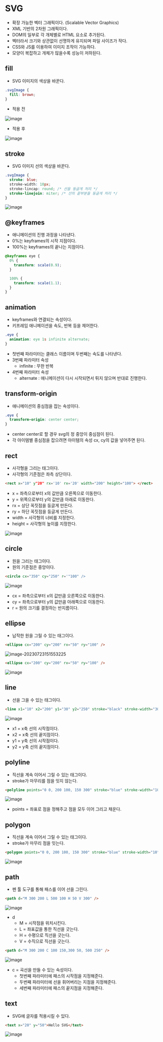 # SVG

- 확장 가능한 벡터 그래픽이다. (Scalable Vector Graphics)
- XML 기반의 2차원 그래픽이다.
- DOM의 일부로 각 개체별로 HTML 요소로 추가된다.
- 벡터라서 크기와 상관없이 선명하게 유지되며 파일 사이즈가 작다.
- CSS와 JS를 이용하여 이미지 조작이 가능하다.
- 모양이 복잡하고 개체가 많을수록 성능이 저하된다.

## fill

- SVG 이미지의 색상을 바꾼다.

```css
.svgImage {
  fill: brown;
}
```

- 적용 전

![image](https://github.com/merrybmc/TIL/assets/65064563/394a905b-edc1-413c-bac4-9f55d63587b8)

- 적용 후

![image](https://github.com/merrybmc/TIL/assets/65064563/86778b35-1926-4438-9ad3-419b296328d2)

## stroke

- SVG 이미지 선의 색상을 바꾼다.

```css
.svgImage {
  stroke: blue;
  stroke-width: 10px;
  stroke-lincap: round; /* 선을 둥글게 처리 */
  stroke-linejoin: miter; /* 선의 끝부분을 둥글게 처리 */
}
```

![image](https://github.com/merrybmc/TIL/assets/65064563/6db06119-d717-4e85-95a1-571a670b62da)

## @keyframes

- 애니메이션의 진행 과정을 나타낸다.
- 0%는 keyframes의 시작 지점이다.
- 100%는 keyframes의 끝나는 지점이다.

```css
@keyframes eye {
  0% {
    transform: scale(0.9);
  }

  100% {
    transform: scale(1.1);
  }
}
```

## animation

- keyframes와 연결되는 속성이다.
- 키프레임 애니메이션을 속도, 반복 등을 제어한다.

```css
.eye {
  animation: eye 1s infinite alternate;
}
```

- 첫번째 파라미터는 클래스 이름이며 두번째는 속도를 나타낸다.
- 3번째 파라미터 속성
  - infinite : 무한 반복
- 4번째 파라미터 속성
  - alternate : 애니메이션이 다시 시작되면서 튀지 않으며 반대로 진행한다.

## transform-origin

- 애니메이션의 중심점을 잡는 속성이다.

```css
.eye {
  transform-origin: center center;
}
```

- center center로 할 경우 svg의 정 중앙이 중심점이 된다.
- 각 아이템별 중심점을 잡으려면 아이템의 속성 cx, cy의 값을 넣어주면 된다.

## rect

- 사각형을 그리는 태그이다.
- 사각형의 기준점은 좌측 상단이다.

```html
<rect x="10" y"20" rx='10' rx='20' width="200" height="100"> </rect>
```

- x = 좌측으로부터 x의 값만큼 오른쪽으로 이동한다.
- y = 위쪽으로부터 y의 값만큼 아래로 이동한다.
- rx = 상단 꼭짓점을 둥글게 만든다.
- ry = 하단 꼭짓점을 둥글게 만든다.
- width = 사각형의 너비를 지정한다.
- height = 사각형의 높이를 지정한다.

![image](https://github.com/merrybmc/TIL/assets/65064563/40b2a831-e5f1-429a-b2d0-af23feb23326)

## circle

- 원을 그리는 태그이다.
- 원의 기준점은 중앙이다.

```html
<circle cx="350" cy="250" r='"100" />
```

![image](https://github.com/merrybmc/TIL/assets/65064563/fd9b70bc-0345-41fe-8021-9bfb5edbf772)

- cx = 좌측으로부터 x의 값만큼 오른쪽으로 이동한다.
- cy = 좌측으로부터 y의 값만큼 아래쪽으로 이동한다.
- r = 원의 크기를 결정하는 반지름이다.

## ellipse

- 납작한 원을 그릴 수 있는 태그이다.

```html
<ellipse cx="200" cy="200" rx="50" ry="100" />
```

![image-20230723151553225](C:\Users\User\AppData\Roaming\Typora\typora-user-images\image-20230723151553225.png)

```html
<ellipse cx="200" cy="200" rx="50" ry="100" />
```

![image](https://github.com/merrybmc/TIL/assets/65064563/99bfba4b-c870-499f-bd52-a11fc94baddb)

## line

- 선을 그을 수 있는 태그이다.

```html
<line x1="10" x2="200" y1="30" y2="250" stroke="black" stroke-width="30" />
```

![image](https://github.com/merrybmc/TIL/assets/65064563/44e528fb-6048-4f42-8daf-1406b8443e19)

- x1 = x축 선의 시작점이다.
- x2 = x축 선의 끝지점이다.
- y1 = y축 선의 시작점이다.
- y2 = y축 선의 끝지점이다.

## polyline

- 직선을 계속 이어서 그릴 수 있는 태그이다.
- stroke가 마무리를 점을 잇지 않는다.

```html
<polyline points="0 0, 200 100, 150 300" stroke="blue" stroke-width="10" />
```

![image](https://github.com/merrybmc/TIL/assets/65064563/36cb0da6-c6d6-489a-afbb-f1dcd7aa3e3a)

- points = 좌표로 점을 정해주고 점을 모두 이어 그리고 채운다.

## polygon

- 직선을 계속 이어서 그릴 수 있는 태그이다.
- stroke가 마무리 점을 잇는다.

```html
<polygon points="0 0, 200 100, 150 300" stroke="blue" stroke-width="10" />
```

![image](https://github.com/merrybmc/TIL/assets/65064563/42c1f8c8-244a-4923-ad4b-4ee0ef1d122e)

## path

- 펜 툴 도구를 통해 패스를 이어 선을 그린다.

```html
<path d="M 300 200 L 500 100 H 50 V 300" />
```

![image](https://github.com/merrybmc/TIL/assets/65064563/04f79c34-7675-4329-bde1-054c7b536f3c)

- d
  - M = 시작점을 위치시킨다.
  - L = 좌표값을 통한 직선을 긋는다.
  - H = 수평으로 직선을 긋는다.
  - V = 수직으로 직선을 긋는다.

```html
<path d="M 300 200 C 100 150,300 50, 500 250" />
```

![image](https://github.com/merrybmc/TIL/assets/65064563/8ca5f46f-4110-4f1f-bb67-8afa1baae92a)

- c = 곡선을 만들 수 있는 속성이다.
  - 첫번째 파라미터에 패스의 시작점을 지정해준다.
  - 두번째 파라미터에 선을 휘어버리는 지점을 지정해준다.
  - 세번째 파라미터에 패스의 끝지점을 지정해준다.

## text

- SVG에 글자를 적용시킬 수 있다.

```html
<text x="20" y="50">Hello SVG</text>
```

![image](https://github.com/merrybmc/TIL/assets/65064563/32ca18ec-cd07-4f7b-9418-8159336b4f33)

​
